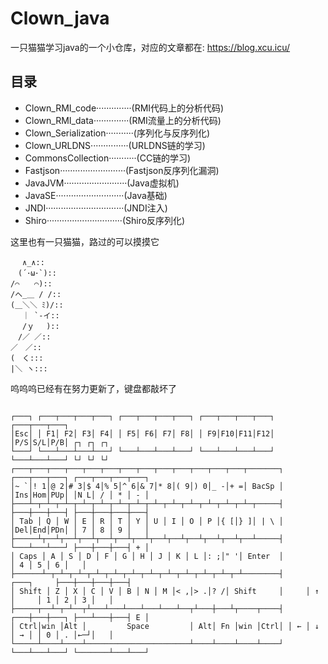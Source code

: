 # Clown_java

一只猫猫学习java的一个小仓库，对应的文章都在: https://blog.xcu.icu/

## 目录
- Clown_RMI_code··············(RMI代码上的分析代码)
- Clown_RMI_data··············(RMI流量上的分析代码)
- Clown_Serialization···········(序列化与反序列化)
- Clown_URLDNS···············(URLDNS链的学习)
- CommonsCollection···········(CC链的学习)
- Fastjson··························(Fastjson反序列化漏洞)
- JavaJVM·························(Java虚拟机)
- JavaSE···························(Java基础)
- JNDI·······························(JNDI注入)
- Shiro······························(Shiro反序列化)


这里也有一只猫猫，路过的可以摸摸它
```agsl
　 ∧_∧::
　(´･ω･`)::
/⌒　　⌒)::
/へ_＿ / /::
(＿＼＼ ﾐ)/::
　 ｜ `-イ::
　 /ｙ　 )::
　/／ ／::
／　／::
(　く:::
|＼ ヽ:::
```
呜呜呜已经有在努力更新了，键盘都敲坏了

```agsl

┌───┐ ┌───┬───┬───┬───┐ ┌───┬───┬───┬───┐ ┌───┬───┬───┬───┐ ┌───┬───┬───┐ 
│Esc│ │ F1│ F2│ F3│ F4│ │ F5│ F6│ F7│ F8│ │ F9│F10│F11│F12│ │P/S│S/L│P/B│ ┌┐ ┌┐ ┌┐ 
└───┘ └───┴───┴───┴───┘ └───┴───┴───┴───┘ └───┴───┴───┴───┘ └───┴───┴───┘ └┘ └┘ └┘ 
┌───┬───┬───┬───┬───┬───┬───┬───┬───┬───┬───┬───┬───┬───────┐ ┌───┬───┬───┐ ┌───┬───┬───┬───┐ 
│~ `│! 1│@ 2│# 3│$ 4│% 5│^ 6│& 7│* 8│( 9│) 0│_ -│+ =│ BacSp │ │Ins│Hom│PUp│ │N L│ / │ * │ - │ 
├───┴─┬─┴─┬─┴─┬─┴─┬─┴─┬─┴─┬─┴─┬─┴─┬─┴─┬─┴─┬─┴─┬─┴─┬─┴─┬─────┤ ├───┼───┼───┤ ├───┼───┼───┼───┤ 
│ Tab │ Q │ W │ E │ R │ T │ Y │ U │ I │ O │ P │{ [│} ]│ | \ │ │Del│End│PDn│ │ 7 │ 8 │ 9 │   │ 
├─────┴┬──┴┬──┴┬──┴┬──┴┬──┴┬──┴┬──┴┬──┴┬──┴┬──┴┬──┴┬──┴─────┤ └───┴───┴───┘ ├───┼───┼───┤ + │ 
│ Caps │ A │ S │ D │ F │ G │ H │ J │ K │ L │: ;│" '│ Enter  │               │ 4 │ 5 │ 6 │   │ 
├──────┴─┬─┴─┬─┴─┬─┴─┬─┴─┬─┴─┬─┴─┬─┴─┬─┴─┬─┴─┬─┴─┬─┴────────┤     ┌───┐     ├───┼───┼───┼───┤ 
│ Shift │ Z │ X │ C │ V │ B │ N │ M │< ,│> .│? /│ Shift     │     │ ↑ │     │ 1 │ 2 │ 3 │   │ 
├─────┬──┴─┬─┴──┬┴───┴───┴───┴───┴───┴──┬┴───┼───┴┬────┬────┤ ┌───┼───┼───┐ ├───┴───┼───┤ E │ 
│ Ctrl│win │Alt │         Space         │ Alt│ Fn │win │Ctrl│ │ ← │ ↓ │ → │ │ 0 │ . │←─┘│   │
└─────┴────┴────┴───────────────────────┴────┴────┴────┴────┘ └───┴───┴───┘ └───────┴───┴───┘
```
